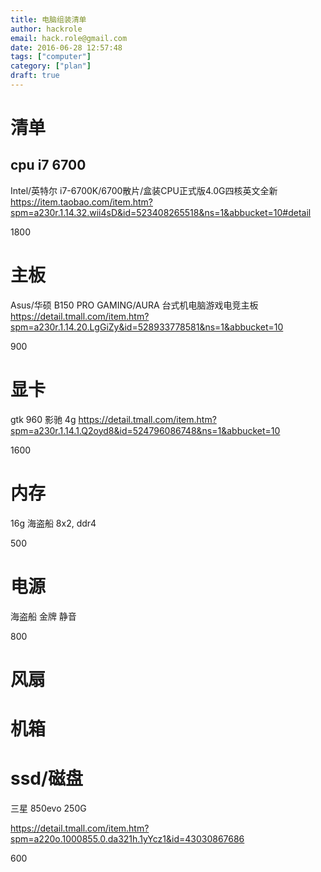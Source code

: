 ```yaml
---
title: 电脑组装清单
author: hackrole
email: hack.role@gmail.com
date: 2016-06-28 12:57:48
tags: ["computer"]
category: ["plan"]
draft: true
---
```




# 清单

## cpu i7 6700

Intel/英特尔 i7-6700K/6700散片/盒装CPU正式版4.0G四核英文全新
https://item.taobao.com/item.htm?spm=a230r.1.14.32.wii4sD&id=523408265518&ns=1&abbucket=10#detail

1800

# 主板

Asus/华硕 B150 PRO GAMING/AURA 台式机电脑游戏电竞主板
https://detail.tmall.com/item.htm?spm=a230r.1.14.20.LgGiZy&id=528933778581&ns=1&abbucket=10

900

# 显卡

gtk 960 影驰 4g
https://detail.tmall.com/item.htm?spm=a230r.1.14.1.Q2oyd8&id=524796086748&ns=1&abbucket=10

1600

# 内存

16g 海盗船 8x2, ddr4

500

# 电源

海盗船 金牌 静音

800

# 风扇


# 机箱

# ssd/磁盘

三星 850evo 250G 

https://detail.tmall.com/item.htm?spm=a220o.1000855.0.da321h.1yYcz1&id=43030867686

600
